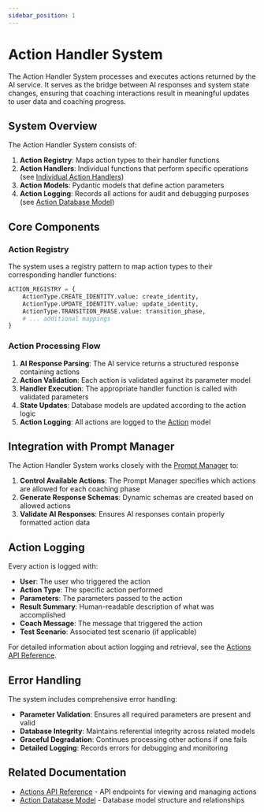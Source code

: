 ```yaml
---
sidebar_position: 1
---
```


# Action Handler System

The Action Handler System processes and executes actions returned by the AI service. It serves as the bridge between AI responses and system state changes, ensuring that coaching interactions result in meaningful updates to user data and coaching progress.

## System Overview

The Action Handler System consists of:

1. **Action Registry**: Maps action types to their handler functions
2. **Action Handlers**: Individual functions that perform specific operations (see [Individual Action Handlers](./actions/create-identity))
3. **Action Models**: Pydantic models that define action parameters
4. **Action Logging**: Records all actions for audit and debugging purposes (see [Action Database Model](../../database/models/action))

## Core Components

### Action Registry

The system uses a registry pattern to map action types to their corresponding handler functions:

```python
ACTION_REGISTRY = {
    ActionType.CREATE_IDENTITY.value: create_identity,
    ActionType.UPDATE_IDENTITY.value: update_identity,
    ActionType.TRANSITION_PHASE.value: transition_phase,
    # ... additional mappings
}
```

### Action Processing Flow

1. **AI Response Parsing**: The AI service returns a structured response containing actions
2. **Action Validation**: Each action is validated against its parameter model
3. **Handler Execution**: The appropriate handler function is called with validated parameters
4. **State Updates**: Database models are updated according to the action logic
5. **Action Logging**: All actions are logged to the [Action](../../database/models/action) model

## Integration with Prompt Manager

The Action Handler System works closely with the [Prompt Manager](../prompt-manager/overview) to:

1. **Control Available Actions**: The Prompt Manager specifies which actions are allowed for each coaching phase
2. **Generate Response Schemas**: Dynamic schemas are created based on allowed actions
3. **Validate AI Responses**: Ensures AI responses contain properly formatted action data

## Action Logging

Every action is logged with:

- **User**: The user who triggered the action
- **Action Type**: The specific action performed
- **Parameters**: The parameters passed to the action
- **Result Summary**: Human-readable description of what was accomplished
- **Coach Message**: The message that triggered the action
- **Test Scenario**: Associated test scenario (if applicable)

For detailed information about action logging and retrieval, see the [Actions API Reference](../../api/endpoints/actions).

## Error Handling

The system includes comprehensive error handling:

- **Parameter Validation**: Ensures all required parameters are present and valid
- **Database Integrity**: Maintains referential integrity across related models
- **Graceful Degradation**: Continues processing other actions if one fails
- **Detailed Logging**: Records errors for debugging and monitoring

## Related Documentation

- [Actions API Reference](../../api/endpoints/actions) - API endpoints for viewing and managing actions
- [Action Database Model](../../database/models/action) - Database model structure and relationships
